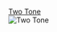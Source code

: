 [Two Tone](Assets/_Shaders/AmplifyShaders/TwoTone.shader)\
![Two Tone](https://user-images.githubusercontent.com/30673142/65167141-d9c10a80-d9f6-11e9-8ee7-36b4da042d16.png)
